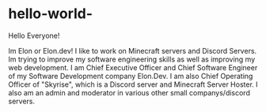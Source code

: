 # hello-world-

Hello Everyone!

Im Elon or Elon.dev! I like to work on Minecraft servers and Discord Servers.
Im trying to improve my software engineering skills as well as improving my web development. 
I am Chief Executive Officer and Chief Software Engineer of my Software Development company Elon.Dev.
I am also Chief Operating Officer of "Skyrise", which is a Discord server and Minecraft Server Hoster. 
I also am an admin and moderator in various other small companys/discord servers. 
